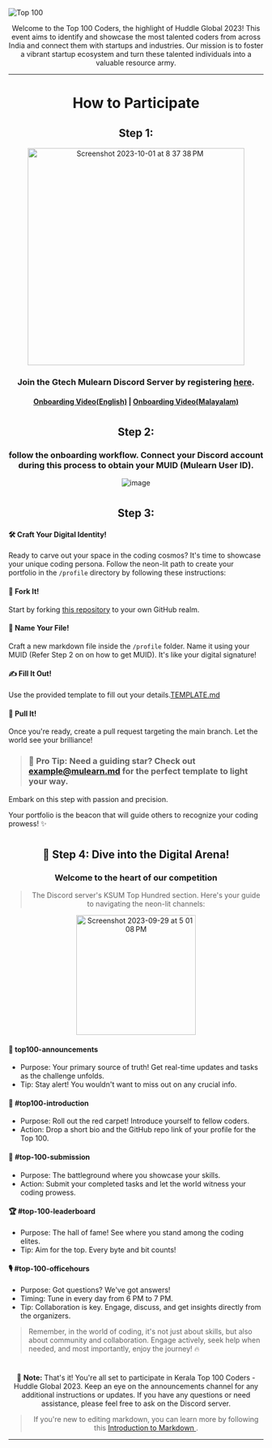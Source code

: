 <div aling='center'>
  
![Top 100](https://github.com/gtech-mulearn/Top-100-Coders/assets/94307781/d5b1180e-f3e3-4e8b-aed8-77c64300dc87)

</div>

<div align="center">
Welcome to the Top 100 Coders, the highlight of Huddle Global 2023! This event aims to identify and showcase the most talented coders from across India and connect them with startups and industries. Our mission is to foster a vibrant startup ecosystem and turn these talented individuals into a valuable resource army.
</div>

<div align="center">

---

# How to Participate

## Step 1:

<img width="428" alt="Screenshot 2023-10-01 at 8 37 38 PM" src="https://github.com/gtech-mulearn/Top-100-Coders/assets/94307781/8f82a51b-a703-4de2-a714-2e6d876dea83">

### Join the Gtech Mulearn Discord Server by registering [here](https://app.mulearn.org/register).
#### [Onboarding Video(English)](https://www.youtube.com/watch?v=Pjpms7b0mAI) | [Onboarding Video(Malayalam)](https://www.youtube.com/watch?v=qVj_5Pga3XY)

#

## Step 2:

### follow the onboarding workflow. Connect your Discord account during this process to obtain your MUID (Mulearn User ID).

![image](https://github.com/gtech-mulearn/Top-100-Coders/assets/94307781/7c534dc6-0e4f-43ae-b8d6-10a2c3283a35)

#

## Step 3:

<div align="left">

#### 🛠️ Craft Your Digital Identity!

Ready to carve out your space in the coding cosmos? It's time to showcase your unique coding persona. Follow the neon-lit path to create your portfolio in the `/profile` directory by following these instructions:

#### 🍴 Fork It!

Start by forking [this repository](https://github.com/gtech-mulearn/Top-100-Coders/fork) to your own GitHub realm.

#### 📄 Name Your File!

Craft a new markdown file inside the `/profile` folder. Name it using your MUID (Refer Step 2 on on how to get MUID). It's like your digital signature!

#### ✍️ Fill It Out!

Use the provided template to fill out your details.[TEMPLATE.md](./TEMPLATE.md)

#### 🚀 Pull It!

Once you're ready, create a pull request targeting the main branch. Let the world see your brilliance!

> ### 🌟 Pro Tip: Need a guiding star? Check out [example@mulearn.md](./profile/vishakhabhayan@mulearn.md) for the perfect template to light your way.

Embark on this step with passion and precision.

Your portfolio is the beacon that will guide others to recognize your coding prowess! ✨

</div>

#

<div align="center">

## 🚀 Step 4: Dive into the Digital Arena!

### Welcome to the heart of our competition

> The Discord server's KSUM Top Hundred section. Here's your guide to navigating the neon-lit channels:

<img width="236" alt="Screenshot 2023-09-29 at 5 01 08 PM" src="https://github.com/vishakh-abhayan/Top-100-Coders/assets/94307781/aa06d569-db42-43e6-b4d0-88d1bcd5132c">
</div>

<div align="left">

#### 📢 top100-announcements

- Purpose: Your primary source of truth! Get real-time updates and tasks as the challenge unfolds.
- Tip: Stay alert! You wouldn't want to miss out on any crucial info.

#### 🤖 #top100-introduction

- Purpose: Roll out the red carpet! Introduce yourself to fellow coders.
- Action: Drop a short bio and the GitHub repo link of your profile for the Top 100.

#### 🚀 #top-100-submission

- Purpose: The battleground where you showcase your skills.
- Action: Submit your completed tasks and let the world witness your coding prowess.

#### 🏆 #top-100-leaderboard

- Purpose: The hall of fame! See where you stand among the coding elites.
- Tip: Aim for the top. Every byte and bit counts!

#### 🎙️ #top-100-officehours

- Purpose: Got questions? We've got answers!
- Timing: Tune in every day from 6 PM to 7 PM.
- Tip: Collaboration is key. Engage, discuss, and get insights directly from the organizers.

> Remember, in the world of coding, it's not just about skills, but also about community and collaboration. Engage actively, seek help when needed, and most importantly, enjoy the journey! 🔥

</div>

#

:memo: **Note:** That's it! You're all set to participate in Kerala Top 100 Coders - Huddle Global 2023. Keep an eye on the announcements channel for any additional instructions or updates. If you have any questions or need assistance, please feel free to ask on the Discord server.

> If you're new to editing markdown, you can learn more by following this [Introduction to Markdown ](https://discord.com/channels/771670169691881483/1115381777792499805/1115727847647092808).

---

<div aling='center'>

</div>
